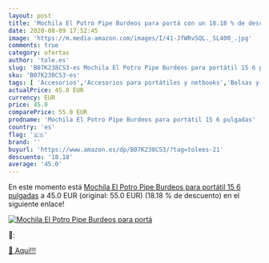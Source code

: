 ```yaml
---
layout: post
title: 'Mochila El Potro Pipe Burdeos para portá con un 18.18 % de descuento'
date: 2020-08-09 17:52:45
image: 'https://m.media-amazon.com/images/I/41-JfWRvSQL._SL400_.jpg'
comments: true
category: ofertas
author: 'tole.es'
slug: 'B07K238CS3-es Mochila El Potro Pipe Burdeos para portátil 15 6 pulgadas'
sku: 'B07K238CS3-es'
tags: [ 'Accesorios','Accesorios para portátiles y netbooks','Bolsas y fundas para portátiles y netbooks','Bolígrafos, lápices y útiles de escritura','Fundas blandas para portátiles y netbooks','Informática','Oficina y papelería','Rotuladores permanentes','Rotuladores y subrayadores','mochila', ]
actualPrice: 45.0 EUR
currency: EUR
price: 45.0
comparePrice: 55.0 EUR
prodname: 'Mochila El Potro Pipe Burdeos para portátil 15 6 pulgadas'
country: 'es'
flag: '🇪🇸'
brand: ''
buyurl: 'https://www.amazon.es/dp/B07K238CS3/?tag=tolees-21'
descuento: '18.18'
average: '45.0'
---
```


En este momento está [Mochila El Potro Pipe Burdeos para portátil 15 6 pulgadas](https://www.amazon.es/dp/B07K238CS3/?tag=tolees-21) a 45.0 EUR (original: 55.0 EUR) (18.18 %  de descuento) en el siguiente enlace!

[![Mochila El Potro Pipe Burdeos para portá](https://m.media-amazon.com/images/I/41-JfWRvSQL._SL400_.jpg)](https://www.amazon.es/dp/B07K238CS3/?tag=tolees-21)

🔎:


[🛒 Aquí!!!](https://www.amazon.es/dp/B07K238CS3/?tag=tolees-21)
